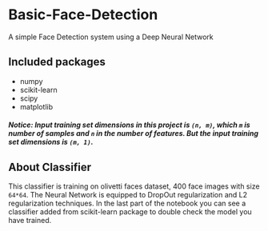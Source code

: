# Basic-Face-Detection
A simple Face Detection system using a Deep Neural Network

## Included packages
- numpy
- scikit-learn
- scipy
- matplotlib

##### Notice: Input training set dimensions in this project is `(n, m)`, which `m` is number of samples and `n` in the number of features. But the input training set dimensions is `(m, 1)`.

## About Classifier
This classifier is training on olivetti faces dataset, 400 face images with size `64*64`. The Neural Network is equipped to DropOut regularization and L2 regularization techniques. In the last part of the notebook you can see a classifier added from scikit-learn package to double check the model you have trained.
